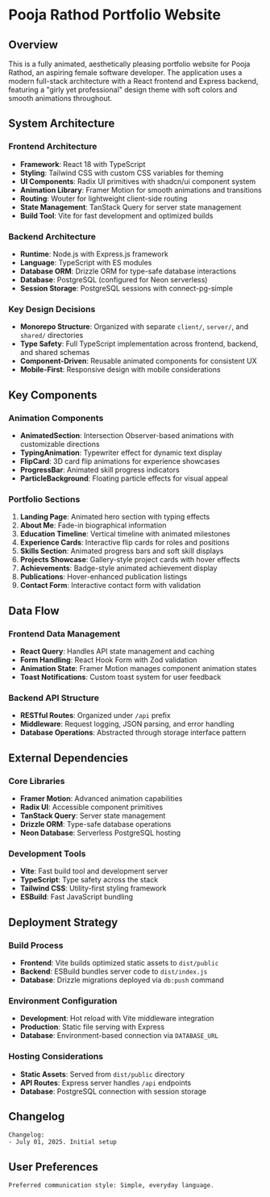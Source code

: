 # Pooja Rathod Portfolio Website

## Overview

This is a fully animated, aesthetically pleasing portfolio website for Pooja Rathod, an aspiring female software developer. The application uses a modern full-stack architecture with a React frontend and Express backend, featuring a "girly yet professional" design theme with soft colors and smooth animations throughout.

## System Architecture

### Frontend Architecture
- **Framework**: React 18 with TypeScript
- **Styling**: Tailwind CSS with custom CSS variables for theming
- **UI Components**: Radix UI primitives with shadcn/ui component system
- **Animation Library**: Framer Motion for smooth animations and transitions
- **Routing**: Wouter for lightweight client-side routing
- **State Management**: TanStack Query for server state management
- **Build Tool**: Vite for fast development and optimized builds

### Backend Architecture
- **Runtime**: Node.js with Express.js framework
- **Language**: TypeScript with ES modules
- **Database ORM**: Drizzle ORM for type-safe database interactions
- **Database**: PostgreSQL (configured for Neon serverless)
- **Session Storage**: PostgreSQL sessions with connect-pg-simple

### Key Design Decisions
- **Monorepo Structure**: Organized with separate `client/`, `server/`, and `shared/` directories
- **Type Safety**: Full TypeScript implementation across frontend, backend, and shared schemas
- **Component-Driven**: Reusable animated components for consistent UX
- **Mobile-First**: Responsive design with mobile considerations

## Key Components

### Animation Components
- **AnimatedSection**: Intersection Observer-based animations with customizable directions
- **TypingAnimation**: Typewriter effect for dynamic text display
- **FlipCard**: 3D card flip animations for experience showcases
- **ProgressBar**: Animated skill progress indicators
- **ParticleBackground**: Floating particle effects for visual appeal

### Portfolio Sections
1. **Landing Page**: Animated hero section with typing effects
2. **About Me**: Fade-in biographical information
3. **Education Timeline**: Vertical timeline with animated milestones
4. **Experience Cards**: Interactive flip cards for roles and positions
5. **Skills Section**: Animated progress bars and soft skill displays
6. **Projects Showcase**: Gallery-style project cards with hover effects
7. **Achievements**: Badge-style animated achievement display
8. **Publications**: Hover-enhanced publication listings
9. **Contact Form**: Interactive contact form with validation

## Data Flow

### Frontend Data Management
- **React Query**: Handles API state management and caching
- **Form Handling**: React Hook Form with Zod validation
- **Animation State**: Framer Motion manages component animation states
- **Toast Notifications**: Custom toast system for user feedback

### Backend API Structure
- **RESTful Routes**: Organized under `/api` prefix
- **Middleware**: Request logging, JSON parsing, and error handling
- **Database Operations**: Abstracted through storage interface pattern

## External Dependencies

### Core Libraries
- **Framer Motion**: Advanced animation capabilities
- **Radix UI**: Accessible component primitives
- **TanStack Query**: Server state management
- **Drizzle ORM**: Type-safe database operations
- **Neon Database**: Serverless PostgreSQL hosting

### Development Tools
- **Vite**: Fast build tool and development server
- **TypeScript**: Type safety across the stack
- **Tailwind CSS**: Utility-first styling framework
- **ESBuild**: Fast JavaScript bundling

## Deployment Strategy

### Build Process
- **Frontend**: Vite builds optimized static assets to `dist/public`
- **Backend**: ESBuild bundles server code to `dist/index.js`
- **Database**: Drizzle migrations deployed via `db:push` command

### Environment Configuration
- **Development**: Hot reload with Vite middleware integration
- **Production**: Static file serving with Express
- **Database**: Environment-based connection via `DATABASE_URL`

### Hosting Considerations
- **Static Assets**: Served from `dist/public` directory
- **API Routes**: Express server handles `/api` endpoints
- **Database**: PostgreSQL connection with session storage

## Changelog

```
Changelog:
- July 01, 2025. Initial setup
```

## User Preferences

```
Preferred communication style: Simple, everyday language.
```